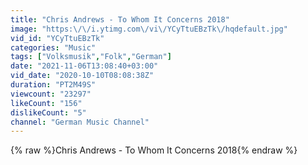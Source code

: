 ```yaml
---
title: "Chris Andrews - To Whom It Concerns 2018"
image: "https:\/\/i.ytimg.com\/vi\/YCyTtuEBzTk\/hqdefault.jpg"
vid_id: "YCyTtuEBzTk"
categories: "Music"
tags: ["Volksmusik","Folk","German"]
date: "2021-11-06T13:08:40+03:00"
vid_date: "2020-10-10T08:08:38Z"
duration: "PT2M49S"
viewcount: "23297"
likeCount: "156"
dislikeCount: "5"
channel: "German Music Channel"
---
```

{% raw %}Chris Andrews - To Whom It Concerns 2018{% endraw %}
